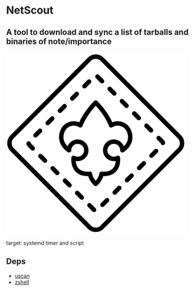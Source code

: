 # NetScout

## A tool to download and sync a list of tarballs and binaries of note/importance

![Scouting symbol](noun_scouting_2177831_cropped.png)

target: systemd timer and script


## Deps 

 - [uscan](apt://devscripts/)
 - [zshell](apt://zsh)

